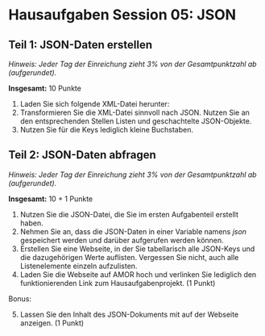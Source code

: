 # Hausaufgaben Session 05: JSON

## Teil 1: JSON-Daten erstellen

*Hinweis: Jeder Tag der Einreichung zieht 3% von der Gesamtpunktzahl ab (aufgerundet).*

**Insgesamt:** 10 Punkte

1. Laden Sie sich folgende XML-Datei herunter: 
2. Transformieren Sie die XML-Datei sinnvoll nach JSON. 
 Nutzen Sie an den entsprechenden Stellen Listen und geschachtelte JSON-Objekte.
3. Nutzen Sie für die Keys lediglich kleine Buchstaben.

## Teil 2: JSON-Daten abfragen

*Hinweis: Jeder Tag der Einreichung zieht 3% von der Gesamtpunktzahl ab (aufgerundet).*

**Insgesamt:** 10 + 1 Punkte
 
1. Nutzen Sie die JSON-Datei, die Sie im ersten Aufgabenteil erstellt haben.
2. Nehmen Sie an, dass die JSON-Daten in einer Variable namens *json* gespeichert werden und darüber aufgerufen werden können.
3. Erstellen Sie eine Webseite, in der Sie tabellarisch alle JSON-Keys und die dazugehörigen Werte auflisten.
Vergessen Sie nicht, auch alle Listenelemente einzeln aufzulisten.
4. Laden Sie die Webseite auf AMOR hoch und verlinken Sie lediglich den funktionierenden Link zum Hausaufgabenprojekt. (1 Punkt)

Bonus:

5. Lassen Sie den Inhalt des JSON-Dokuments mit auf der Webseite anzeigen. (1 Punkt)